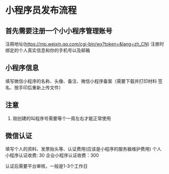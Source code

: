 # 小程序员发布流程
## 首先需要注册一个小小程序管理账号
注冊地址(https://mp.weixin.qq.com/cgi-bin/wx?token=&lang=zh_CN)
注册时绑定的个人真实信息和你的手机号以及邮箱
## 小程序信息
填写微信小程序的名称、头像、备注、微信小程序备案（需要下载并打印材料 签名、按手印后重新上传文件）

## 注意
1. 刚创建的叫程序号需要等个一周左右才能正常使用

## 微信认证
填写个人的资料、发票抬头等、认证费用(应该是小程序的服务器维护费用)
个人小程序认证收费: 30
企业小程序认证收费：300

认证后需要平台审核，一般是1-3个工作日